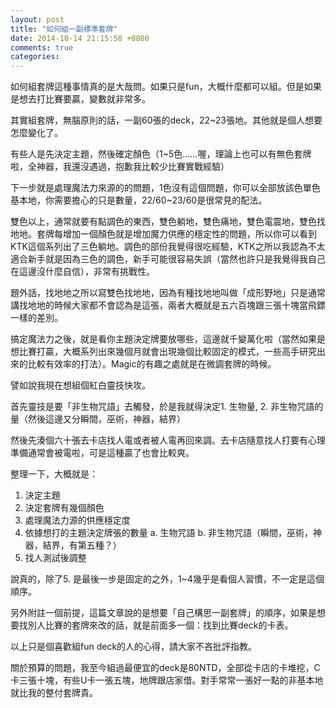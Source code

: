 ```yaml
---
layout: post
title: "如何組一副標準套牌"
date: 2014-10-14 21:15:58 +0800
comments: true
categories: 
---
```


如何組套牌這種事情真的是大哉問。如果只是fun，大概什麼都可以組。但是如果是想去打比賽要贏，變數就非常多。

其實組套牌，無腦原則的話，一副60張的deck，22~23張地。其他就是個人想要怎麼變化了。

有些人是先決定主題，然後確定顏色（1~5色……喔，理論上也可以有無色套牌啦，全神器，我還沒遇過，抱歉我比較少比賽實戰經驗）

下一步就是處理魔法力來源的的問題，1色沒有這個問題，你可以全部放該色單色基本地，你需要擔心的只是數量，22/60~23/60是很常見的配法。

雙色以上，通常就要有點調色的東西，雙色躺地，雙色痛地，雙色電震地，雙色找地地。套牌每增加一個顏色就是增加魔力供應的穩定性的問題，所以你可以看到KTK這個系列出了三色躺地。調色的部份我覺得很吃經驗，KTK之所以我認為不太適合新手就是因為三色的調色，新手可能很容易失誤（當然也許只是我覺得我自己在這邊沒什麼自信），非常有挑戰性。

題外話，找地地之所以寫雙色找地地，因為有種找地地叫做「成形野地」只是通常講找地地的時候大家都不會認為是這張，兩者大概就是五六百塊跟三張十塊當飛鏢一樣的差別。

搞定魔法力之後，就是看你主題決定牌要放哪些，這邊就千變萬化啦（當然如果是想比賽打贏，大概系列出來幾個月就會出現幾個比較固定的模式，一些高手研究出來的比較有效率的打法）。Magic的有趣之處就是在微調套牌的時候。

譬如說我現在想組個紅白靈技快攻。

首先靈技是要「非生物咒語」去觸發，於是我就得決定1. 生物量, 2. 非生物咒語的量（然後這邊又分瞬間，巫術，神器，結界）

然後先湊個六十張去卡店找人電或者被人電再回來調。去卡店隨意找人打要有心理準備通常會被電啦，可是這種贏了也會比較爽。

整理一下，大概就是：
1. 決定主題
2. 決定套牌有幾個顏色
3. 處理魔法力源的供應穩定度
4. 依據想打的主題決定牌張的數量
a. 生物咒語
b. 非生物咒語（瞬間，巫術，神器，結界，有第五種？）
5. 找人測試後調整

說真的，除了5. 是最後一步是固定的之外，1~4幾乎是看個人習慣，不一定是這個順序。

另外附註一個前提，這篇文章說的是想要「自己構思一副套牌」的順序，如果是想要找別人比賽的套牌來改的話，就是前面多一個：找到比賽deck的卡表。

以上只是個喜歡組fun deck的人的心得，請大家不吝批評指教。

關於預算的問題，我至今組過最便宜的deck是80NTD，全部從卡店的卡堆挖，C卡三張十塊，有些U卡一張五塊，地牌跟店家借。對手常常一張好一點的非基本地就比我的整付套牌貴。
